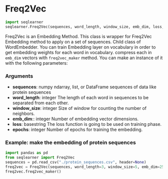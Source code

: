 # Freq2Vec
```python
import seqlearner
seqlearner.Freq2Vec(sequences, word_length, window_size, emb_dim, loss, epochs)
```

Freq2Vec is an Embedding Method. This class is wrapper for Freq2Vec Embedding method to apply on a set of sequences. Child class of WordEmbedder.
You can train Embedding layer on vocabulary in order to get embedding weights for each word in vocabulary. compress each in `emb_dim` vectors with `freq2vec_maker` method.
You can make an instance of it with the following parameters:

### Arguments
- __sequences__: numpy ndarray, list, or DataFrame
   sequences of data like protein sequences
- __word_length__: integer
    The length of each word in sequences to be separated from each other.
- __window_size__: integer
    Size of window for counting the number of neighbors.
- __emb_dim__:: integer
    Number of embedding vector dimensions.
- __loss__: basestring
    The loss function is going to be used on training phase.
- __epochs__: integer
    Number of epochs for training the embedding.

### Example: make the embedding of protein sequences

```python
import pandas as pd
from seqlearner import Freq2Vec
sequences = pd.read_csv("./protein_sequences.csv", header=None)
freq2vec = Freq2Vec(sequences, word_length=3, window_size=5, emb_dim=25, loss="mean_squared_error", epochs=250)
freq2vec.freq2vec_maker()
```




